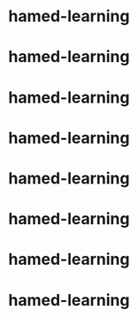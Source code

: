 # hamed-learning
# hamed-learning
# hamed-learning
# hamed-learning
# hamed-learning
# hamed-learning
# hamed-learning
# hamed-learning
